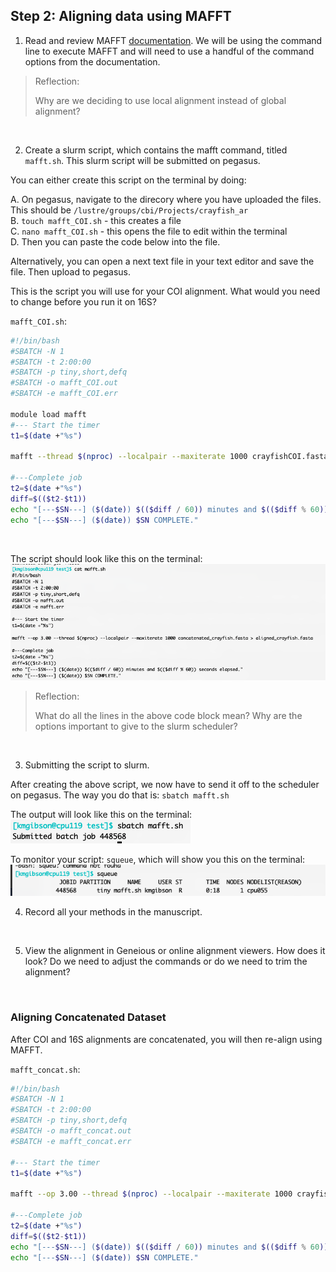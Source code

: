 ## Step 2: Aligning data using MAFFT 

1. Read and review MAFFT [documentation](https://mafft.cbrc.jp/alignment/software/manual/manual.html). We will be using the command line to execute MAFFT and will need to use a handful of the command options from the documentation.

> Reflection:
> 
> Why are we deciding to use local alignment instead of global alignment?
<br/>


2. Create a slurm script, which contains the mafft command, titled `mafft.sh`. This slurm script will be submitted on pegasus.

You can either create this script on the terminal by doing:

A.  On pegasus, navigate to the direcory where you have uploaded the files. This should be `/lustre/groups/cbi/Projects/crayfish_ar`   
B.  `touch mafft_COI.sh` - this creates a file <br/>
C.  `nano mafft_COI.sh` - this opens the file to edit within the terminal <br/>
D.  Then you can paste the code below into the file. 
<br/>

Alternatively, you can open a next text file in your text editor and save the file. Then upload to pegasus.

This is the script you will use for your COI alignment. What would you need to change before you run it on 16S?

`mafft_COI.sh`:

```bash
#!/bin/bash
#SBATCH -N 1
#SBATCH -t 2:00:00
#SBATCH -p tiny,short,defq
#SBATCH -o mafft_COI.out
#SBATCH -e mafft_COI.err

module load mafft
#--- Start the timer
t1=$(date +"%s")

mafft --thread $(nproc) --localpair --maxiterate 1000 crayfishCOI.fasta > aligned_crayfishCOI.fasta

#---Complete job
t2=$(date +"%s")
diff=$(($t2-$t1))
echo "[---$SN---] ($(date)) $(($diff / 60)) minutes and $(($diff % 60)) seconds elapsed."
echo "[---$SN---] ($(date)) $SN COMPLETE."

```
<br/>


The script should look like this on the terminal: <br/>
![mafft_img1](/images/mafft_img1.png)

> Reflection:
> 
> What do all the lines in the above code block mean? Why are the options important to give to the slurm scheduler?
<br/>


3. Submitting the script to slurm. <br/>

After creating the above script, we now have to send it off to the scheduler on pegasus. The way you do that is: `sbatch mafft.sh`

The output will look like this on the terminal: <br/>
![mafft_img2](/images/mafft_img2.png)

To monitor your script: `squeue`, which will show you this on the terminal: <br/>
![mafft_img3](/images/mafft_img3.png)
<br/>

4. Record all your methods in the manuscript. 
<br/>


5. View the alignment in Geneious or online alignment viewers. How does it look? Do we need to adjust the commands or do we need to trim the alignment?
<br/>

### Aligning Concatenated Dataset

After COI and 16S alignments are concatenated, you will then re-align using MAFFT.
<br/>

`mafft_concat.sh`:

```bash
#!/bin/bash
#SBATCH -N 1
#SBATCH -t 2:00:00
#SBATCH -p tiny,short,defq
#SBATCH -o mafft_concat.out
#SBATCH -e mafft_concat.err

#--- Start the timer
t1=$(date +"%s")

mafft --op 3.00 --thread $(nproc) --localpair --maxiterate 1000 crayfish_concat.fasta > aligned_crayfish_concat.fasta

#---Complete job
t2=$(date +"%s")
diff=$(($t2-$t1))
echo "[---$SN---] ($(date)) $(($diff / 60)) minutes and $(($diff % 60)) seconds elapsed."
echo "[---$SN---] ($(date)) $SN COMPLETE."

```
<br/>
